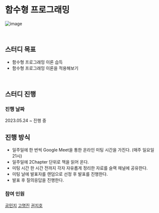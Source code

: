 # 함수형 프로그래밍
![image](https://github.com/studying-developers/functional-programming/assets/97730865/94545180-00b5-4164-a501-407b62ceece2)

<br/>

## 스터디 목표
- 함수형 프로그래밍 이론 습득
- 함수형 프로그래밍 이론을 적용해보기

<br/>

## 스터디 진행

### 진행 날짜
2023.05.24 ~ 진행 중

## 진행 방식
- 일주일에 한 번씩 Google Meet을 통한 온라인 미팅 시간을 가진다. (매주 일요일 21시)
- 일주일에 2Chapter 단위로 책을 읽어 온다.
- 미팅 시간 한 시간 전까지 각자 자유롭게 정리한 자료를 슬랙 채널에 공유한다.
- 미팅 날에 발표자를 랜덤으로 선정 후 발표를 진행한다.
- 발표 후 질의응답을 진행한다.

### 참여 인원
[공민지](https://github.com/minzyaaaaaa)
[고명진](https://github.com/cokemania2)
[권지호](https://github.com/joy-krhi)
